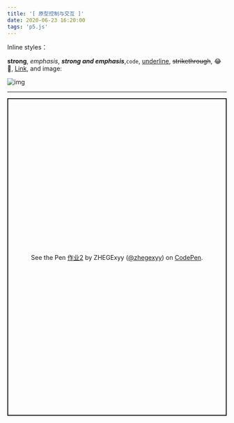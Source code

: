 ```yaml
---
title: '[ 原型控制与交互 ]'
date: 2020-06-23 16:20:00
tags: 'p5.js'
---
```

Inline styles：

**strong**, *emphasis*, ***strong and emphasis***,`code`, <u>underline</u>, ~~strikethrough~~, :joy:🤣, [Link](https://example.com), and image:

![img](https://i.loli.net/2020/06/11/Zcw3IF1YQsonDzJ.png)

---


<p class="codepen" data-height="729" data-theme-id="light" data-default-tab="result" data-user="zhegexyy" data-slug-hash="gOPPyPB" style="height: 729px; box-sizing: border-box; display: flex; align-items: center; justify-content: center; border: 2px solid; margin: 1em 0; padding: 1em;" data-pen-title="作业2">
  <span>See the Pen <a href="https://codepen.io/zhegexyy/pen/gOPPyPB">
  作业2</a> by ZHEGExyy (<a href="https://codepen.io/zhegexyy">@zhegexyy</a>)
  on <a href="https://codepen.io">CodePen</a>.</span>
</p>
<script async src="https://static.codepen.io/assets/embed/ei.js"></script>